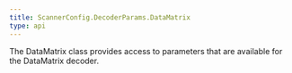 ```yaml
---
title: ScannerConfig.DecoderParams.DataMatrix
type: api
---
```



The DataMatrix class provides access to parameters that are available
 for the DataMatrix decoder.

